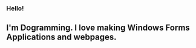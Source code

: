 ### Hello!

## I'm Dogramming. I love making Windows Forms Applications and webpages.


<!--
**Dogramming/Dogramming** is a ✨ _special_ ✨ repository because its `README.md` (this file) appears on your GitHub profile.

